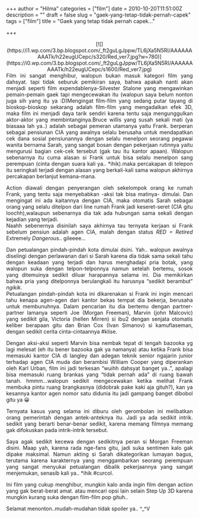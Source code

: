 +++
author = "Hilma"
categories = ["film"]
date = 2010-10-20T11:51:00Z
description = ""
draft = false
slug = "gaek-yang-tetap-tidak-pernah-capek"
tags = ["film"]
title = "Gaek yang tetap  tidak pernah capek..."

+++

<div style="text-align: center;">[![](https://i1.wp.com/3.bp.blogspot.com/_ft2guLgJppw/TL6jXa5N5RI/AAAAAAAAATk/h22eugUCepc/s320/Red_ver7.jpg?w=780)](https://i0.wp.com/3.bp.blogspot.com/_ft2guLgJppw/TL6jXa5N5RI/AAAAAAAAATk/h22eugUCepc/s1600/Red_ver7.jpg)</div><div class="fullpost"></div><div style="text-align: justify;">Film ini sangat menghibur, walopun bukan masuk kategori film yang dahsyat. tapi tidak seburuk pemikiran saya, bahwa apakah nanti akan menjadi seperti film expendablenya-Silvester Stalone yang mengawinkan pemain-pemain gaek tapi mengecewakan itu (walopun saya belum nonton juga sih yang itu ya :D)Mengingat film-film yang sedang putar tayang di bioskop-bioskop sekarang adalah film-film yang mengadalkan efek 3D, maka film ini menjadi daya tarik sendiri karena tentu saja mengunggulkan aktor-aktor yang membintanginya.Bruce willis yang susah sekali mati (ya biasaaa lah ya..) adalah sebagai pemeran utamanya yaitu Frank. berperan sebagai pensiunan CIA yang awalnya selalu berusaha untuk mendapatkan cek dana sosial pensiunannya dengan selalu menelpon seorang pegawai wanita bernama Sarah, yang sangat bosan dengan pekerjaan rutinnya yaitu mengurusi bagian cek-cek tersebut (gak tau itu kantor apaan). Walopun sebenarnya itu cuma alasan si Frank untuk bisa selalu menelpon sang perempuan (cinta dengan suara kali ya.. *ihik).maka percakapan di telepon itu seringkali terjadi dengan alasan yang berkali-kali sama walopun akhirnya percakapan berlanjut kemana-mana.

Action diawali dengan penyerangan oleh sekelompok orang ke rumah Frank, yang tentu saja menyebabkan -aksi tak bisa matinya- dimulai. Dan mengingat ini ada kaitannya dengan CIA, maka otomatis Sarah sebagai orang yang selalu ditelpon dari line rumah Frank jadi keseret-seret (CIA gitu loochh),walaupun sebenarnya dia tak ada hubungan sama sekali dengan kejadian yang terjadi.  
 Naahh sebenernya disinilah saya akhirnya tau ternyata kerjaan si Frank sebelum pensiun adalah agen CIA, malah dengan status *RED = Retired* Extremely *Dangerous*.. gileeee…

Dan petualangan pindah-pindah kota dimulai dsini. Yah.. walopun awalnya diselingi dengan perlawanan dari si Sarah karena dia tidak sama sekali tahu dengan keadaan yang terjadi dan harus menghadapi pria botak, yang walopun suka dengan telpon-telponnya namun setelah bertemu, sosok yang ditemuinya sedikit diluar harapannya selama ini. Dia memikirkan bahwa pria yang ditelponnya berulangkali itu harusnya “sedikit berambut” *ngikik*.  
 Petualangan pindah-pindah kota ini dikarenakan si Frank ini ingin mencari tahu kenapa agen-agen dari kantor bekas tempat dia bekerja, berusaha untuk membunuhnya. Dalam pencarian itu dia bertemu dengan partner-partner lamanya seperti Joe (Morgan Freeman), Marvin (john Malcovic) yang sedikit gila, Victoria (hellen Mirren) si ibu2 dengan senjata otomatis keliber berapaan gitu dan Brian Cox (Ivan Simanov) si kamuflaseman, dengan sedikit cerita cinta-cintaannya #klise.

Dengan aksi-aksi seperti Marvin bisa nembak tepat di tengah bazooka yg lagi melesat (eh itu bener bazooka gak ya namanya) atau ketika Frank bisa memasuki kantor CIA di langley dan adegan teknik senior ngajarin junior terhadap agen CIA muda dan berambisi William Cooper yang diperankan oleh Karl Urban, film ini jadi terkesan “wuihh dahsyat banget ya..”, apalagi bisa memasuki ruang brankas yang “tidak pernah ada” di ruang bawah tanah. hmmm…walopun sedikit mengecewakan ketika melihat Frank membuka pintu ruang brangkasnya (didobrak pake kaki aja gituh?), kan ya kesannya kantor agen nomor satu didunia itu jadi gampang banget dibobol gitu ya 😀

Ternyata kasus yang selama ini diburu oleh gerombolan ini melibatkan orang pemerintah dengan antek-anteknya itu. Jadi ya ada sedikit intrik. sedikit yang berarti benar-benar sedikit, karena memang filmnya memang gak difokuskan pada intrik-intrik tersebut.

Saya agak sedikit kecewa dengan sedikitnya peran si Morgan Freeman disini. Maap yah, karena rada nge-fans gitu, jadi suka sentimen kalo gak dipake maksimal. Namun akting si Sarah dikategorikan lumayan bagus, terutama karena karakternya yang menggambarkan seorang perempuan yang sangat menyukai petualangan dibalik pekerjaannya yang sangat menjemukan, senasib kali ya.. *ihik #curcol.

Ini film yang cukup menghibur, mungkin kalo anda ingin film dengan action yang gak berat-berat amat. atau mencari opsi lain selain Step Up 3D karena mungkin kurang suka dengan film-film pop gituh..

Selamat menonton..mudah-mudahan tidak spoiler ya.. ^_^V

</div>

